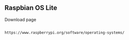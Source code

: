 ## Raspbian OS Lite

Download page 
<pre><code>
https://www.raspberrypi.org/software/operating-systems/
</code></pre>
